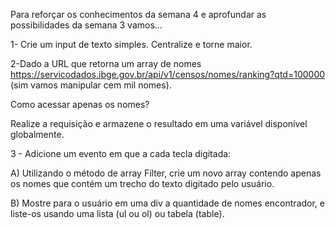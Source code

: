 Para reforçar os conhecimentos da semana 4 e aprofundar as possibilidades da semana 3 vamos...

1- Crie um input de texto simples. Centralize e torne maior.

2-Dado a URL que retorna um array de nomes
https://servicodados.ibge.gov.br/api/v1/censos/nomes/ranking?qtd=100000
(sim vamos manipular cem mil nomes).

Como acessar apenas os nomes?

Realize a requisição e armazene o resultado em uma variável disponível globalmente.

3 - Adicione um evento em que a cada tecla digitada:

A) Utilizando o método de array Filter, crie um novo array contendo apenas os nomes que contém um trecho do texto digitado pelo usuário.

B) Mostre para o usuário em uma div a quantidade de nomes encontrador, e liste-os usando uma lista (ul ou ol) ou tabela (table).




